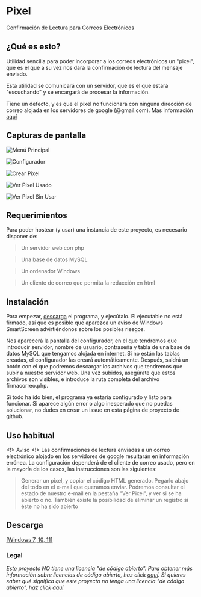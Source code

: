 # Pixel
Confirmación de Lectura para Correos Electrónicos
## ¿Qué es esto?
Utilidad sencilla para poder incorporar a los correos electrónicos un "pixel", que es el que a su vez nos dará la confirmación de lectura del mensaje enviado.

Esta utilidad se comunicará con un servidor, que es el que estará "escuchando" y se encargará de procesar la información.

Tiene un defecto, y es que el pixel no funcionará con ninguna dirección de correo alojada en los servidores de google (@gmail.com). Mas información [aquí](https://blog.filippo.io/how-the-new-gmail-image-proxy-works-and-what-this-means-for-you/)
## Capturas de pantalla
![Menú Principal](https://i.imgur.com/roY3vFk.png)

![Configurador](https://i.imgur.com/Ar4ZHLk.png)

![Crear Pixel](https://i.imgur.com/4tn0KuB.png)

![Ver Pixel Usado](https://i.imgur.com/rntfnwc.png)

![Ver Pixel Sin Usar](https://i.imgur.com/JU1qpY9.png)

## Requerimientos
Para poder hostear (y usar) una instancia de este proyecto, es necesario disponer de:
> Un servidor web con php

> Una base de datos MySQL

> Un ordenador Windows

> Un cliente de correo que permita la redacción en html
## Instalación
Para empezar, [descarga](https://github.com/nicoagr/pixel/releases/latest/download/pixel.exe) el programa, y ejecútalo. El ejecutable no está firmado, así que es posible que aparezca un aviso de Windows SmartScreen advirtiéndonos sobre los posibles riesgos.

Nos aparecerá la pantalla del configurador, en el que tendremos que introducir servidor, nombre de usuario, contraseña y tabla de una base de datos MySQL que tengamos alojada en internet. Si no están las tablas creadas, el configurador las creará automáticamente. Después, saldrá un botón con el que podremos descargar los archivos que tendremos que subir a nuestro servidor web. Una vez subidos, asegúrate que estos archivos son visibles, e introduce la ruta completa del archivo firmacorreo.php.

Si todo ha ido bien, el programa ya estaría configurado y listo para funcionar. Si aparece algún error o algo inesperado que no puedas solucionar, no dudes en crear un issue en esta página de proyecto de github.
## Uso habitual
<!> Aviso <!> Las confirmaciones de lectura enviadas a un correo electrónico alojado en los servidores de google resultarán en información errónea.
La configuración dependerá de el cliente de correo usado, pero en la mayoría de los casos, las instrucciones son las siguientes:
> Generar un pixel, y copiar el código HTML generado.
> Pegarlo abajo del todo en el e-mail que queramos enviar.
> Podremos consultar el estado de nuestro e-mail en la pestaña "Ver Pixel", y ver si se ha abierto o no. También existe la posibilidad de eliminar un registro si éste no ha sido abierto 
## Descarga
[[Windows 7, 10, 11]](https://github.com/nicoagr/pixel/releases/latest/download/pixel.exe)
### Legal
*Este proyecto NO tiene una licencia "de código abierto". Para obtener más información sobre licencias de código abierto, haz click [aquí](https://opensource.org/faq). Si quieres saber qué significa que este proyecto no tenga una licencia "de código abierto", haz click [aquí](https://choosealicense.com/no-permission/)*
